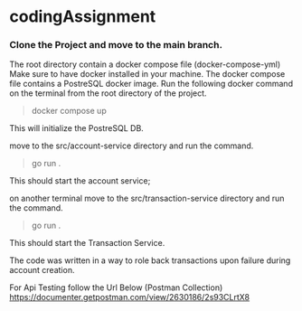 # codingAssignment

### Clone the Project and move to the main branch.

The root directory contain a docker compose file  (docker-compose-yml)
Make sure to have docker installed in your machine.
The docker compose file contains a PostreSQL docker image.
Run the following docker command on the terminal from the root directory of the project.
   
   >  docker compose up
    
This will initialize the PostreSQL DB.

move to the src/account-service directory and run the command.
  
  >  go run .

This should start the account service;

on another terminal move to the src/transaction-service directory and run the command.
  >  go run .

This should start the Transaction Service.

The code was written in a way to role back transactions upon failure during account creation.

For Api Testing follow the Url Below (Postman Collection)
https://documenter.getpostman.com/view/2630186/2s93CLrtX8

